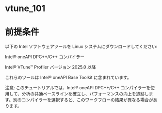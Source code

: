# vtune_101

# 前提条件
以下の Intel ソフトウェアツールを Linux システムにダウンロードしてください:

Intel® oneAPI DPC++/C++ コンパイラー

Intel® VTune™ Profiler バージョン 2025.0 以降

これらのツールは Intel® oneAPI Base Toolkit に含まれています。

注意: このチュートリアルでは、Intel® oneAPI DPC++/C++ コンパイラーを使用して、分析の共通ベースラインを確立し、パフォーマンスの向上を追跡します。別のコンパイラーを選択すると、このワークフローの結果が異なる場合があります。
